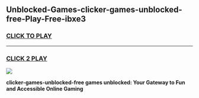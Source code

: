 
## Unblocked-Games-clicker-games-unblocked-free-Play-Free-ibxe3
<h3>
<a href="https://premium76.site?title=clicker-games-unblocked-free&ref=23A">CLICK TO PLAY</a></h3>
<hr>

<h3>
<a href="https://premium76.site?title=clicker-games-unblocked-free&ref=23A">CLICK 2 PLAY</a>
  
</h3>

<a href="https://premium76.site?title=clicker-games-unblocked-free&ref=23A"><img src="https://clearcache.store/games.png"></a>


**clicker-games-unblocked-free games unblocked: Your Gateway to Fun and Accessible Online Gaming**
